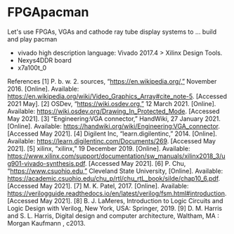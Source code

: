 # FPGApacman
Let's use FPGAs, VGAs and cathode ray tube display systems to ... build and play pacman

- vivado high description language: Vivado 2017.4 > Xilinx Design Tools.
- Nexys4DDR board
- x7a100t_0


References
[1]
P. b. w. 2. sources, “https://en.wikipedia.org/,” November 2016. [Online]. Available: https://en.wikipedia.org/wiki/Video_Graphics_Array#cite_note-5. [Accessed 2021 May].
[2]
OSDev, “https://wiki.osdev.org,” 12 March 2021. [Online]. Available: https://wiki.osdev.org/Drawing_In_Protected_Mode. [Accessed May 2021].
[3]
“Engineering:VGA connector,” HandWiki, 27 January 2021. [Online]. Available: https://handwiki.org/wiki/Engineering:VGA_connector. [Accessed May 2021].
[4]
Digilent Inc, “learn.digilentinc,” 2014. [Online]. Available: https://learn.digilentinc.com/Documents/269. [Accessed May 2021].
[5]
xilinx, “xilinx,” 19 December 2019. [Online]. Available: https://www.xilinx.com/support/documentation/sw_manuals/xilinx2018_3/ug901-vivado-synthesis.pdf. [Accessed May 2021].
[6]
P. Chu, “https://www.csuohio.edu,” Cleveland State University, [Online]. Available: https://academic.csuohio.edu/chu_p/rtl/chu_rtL_book/silde/chap10_6.pdf. [Accessed May 2021].
[7]
M. K. Patel, 2017. [Online]. Available: https://verilogguide.readthedocs.io/en/latest/verilog/fsm.html#introduction. [Accessed May 2021].
[8]
B. J. LaMeres, Introduction to Logic Circuits and Logic Design with Verilog, New York, USA: Springer, 2019.
[9]
D. M. Harris and S. L. Harris, Digital design and computer architecture, Waltham, MA : Morgan Kaufmann , c2013.
